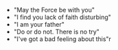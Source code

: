 * "May the Force be with you"
* "I find you lack of faith disturbing"
* "I am your father"
* "Do or do not. There is no try"
* "I've got a bad feeling about this"r
